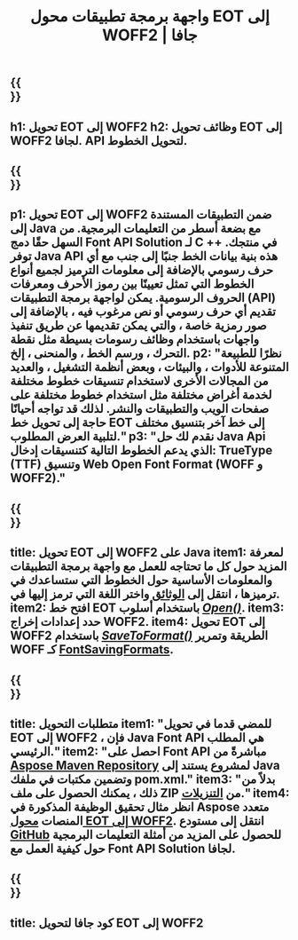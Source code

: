 ﻿---
translation: true
template: /_templates/conversion-child-java.md
title: واجهة برمجة تطبيقات محول EOT إلى WOFF2 | جافا
description: قم بتحويل EOT إلى WOFF2 باستخدام Java API على نظامي التشغيل Windows و Linux. ادمج وظيفة تحويل الخط EOT الأصلية مع WOFF2 في الحل الخاص بك.
keywords: eot إلى woff2 java api ، eot2woff2 java solution ، eot to woff2 java
url: /java/conversion/eot-to-woff2/
family: font
platformtag: java
feature: conversion
informat: EOT
outformat: WOFF2
faq: faqchild
otherformats: TTF WOFF
---

{{<section banner>}}
---
h1: تحويل EOT إلى WOFF2
h2: وظائف تحويل EOT إلى WOFF2 لجافا. API لتحويل الخطوط.
---

{{<section overview>}}
---
p1: تحويل EOT إلى WOFF2 ضمن التطبيقات المستندة إلى Java مع بضعة أسطر من التعليمات البرمجية. من السهل حقًا دمج Font API Solution لـ С ++ في منتجك. توفر Java API هذه بنية بيانات الخط جنبًا إلى جنب مع أي حرف رسومي بالإضافة إلى معلومات الترميز لجميع أنواع الخطوط التي تمثل تعيينًا بين رموز الأحرف ومعرفات الحروف الرسومية. يمكن لواجهة برمجة التطبيقات (API) تقديم أي حرف رسومي أو نص مرغوب فيه ، بالإضافة إلى صور رمزية خاصة ، والتي يمكن تقديمها عن طريق تنفيذ واجهات باستخدام وظائف رسومات بسيطة مثل نقطة التحرك ، ورسم الخط ، والمنحنى ، إلخ.
p2: "نظرًا للطبيعة المتنوعة للأدوات ، والبيئات ، وبعض أنظمة التشغيل ، والعديد من المجالات الأخرى لاستخدام تنسيقات خطوط مختلفة لخدمة أغراض مختلفة مثل استخدام خطوط مختلفة على صفحات الويب والتطبيقات والنشر. لذلك قد تواجه أحيانًا حاجة إلى تحويل خط EOT إلى خط آخر بتنسيق مختلف لتلبية العرض المطلوب."
p3: "نقدم لك حل Java Api الذي يدعم الخطوط التالية كتنسيقات إدخال: TrueType (TTF) وتنسيق Web Open Font Format (WOFF و WOFF2)."
---

{{<section feature1>}}
---
title: تحويل EOT إلى WOFF2 على Java
item1: لمعرفة المزيد حول كل ما تحتاجه للعمل مع واجهة برمجة التطبيقات والمعلومات الأساسية حول الخطوط التي ستساعدك في ترميزها ، انتقل إلى [الوثائق](https://docs.aspose.com/font/) واختر اللغة التي ترمز إليها في.
item2: افتح خط EOT باستخدام أسلوب  [*Open()*](https://reference.aspose.com/font/java/com.aspose.font/Font#open-com.aspose.font.FontDefinition-).
item3: حدد إعدادات إخراج WOFF2.
item4: تحويل EOT إلى WOFF2 باستخدام [*SaveToFormat()*](https://reference.aspose.com/font/java/com.aspose.font/Font#saveToFormat-java.io.OutputStream-com.aspose.font.FontSavingFormats-) الطريقة وتمرير WOFF كـ [FontSavingFormats](https://reference.aspose.com/font/java/com.aspose.font/FontSavingFormats).
---

{{<section feature2>}}
---
title: متطلبات التحويل
item1: "للمضي قدما في تحويل EOT إلى WOFF2 ، فإن Java Font API هي المطلب الرئيسي."
item2: "احصل على Font API مباشرةً من [Aspose Maven Repository](https://repository.aspose.com/font/) لمشروع يستند إلى Java وتضمين مكتبات في ملفك pom.xml."
item3: "بدلاً من ذلك ، يمكنك الحصول على ملف ZIP من [التنزيلات](https://releases.aspose.com/font/java/)."
item4: انظر مثال تحقيق الوظيفة المذكورة في Aspose متعدد المنصات [محول EOT إلى WOFF2](https://products.aspose.app/font/conversion/eot-to-woff2). انتقل إلى مستودع [GitHub](https://github.com/aspose-font/Aspose.Font-Documentation/tree/master/java-examples) للحصول على المزيد من أمثلة التعليمات البرمجية حول كيفية العمل مع Font API Solution لجافا.
---

{{<section codeexample>}}
---
title: كود جافا لتحويل EOT إلى WOFF2
---
